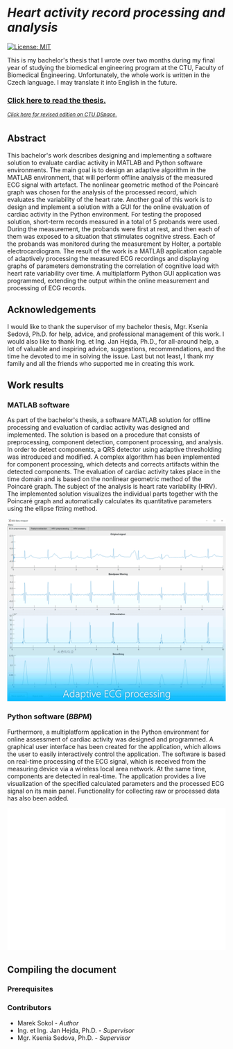 # *Heart activity record processing and analysis*

[![License: MIT](https://img.shields.io/badge/license-CC%20BY--SA%204.0-blue.svg)](https://creativecommons.org/licenses/by-sa/4.0)

This is my bachelor's thesis that I wrote over two months during my final year of studying the biomedical engineering program at the CTU,  Faculty of Biomedical Engineering. Unfortunately, the whole work is written in the Czech language. I may translate it into English in the future.

### [Click here to read the thesis.](http://mareksokol.cz)
<sup>*[Click here for revised edition on CTU DSpace.](https://dspace.cvut.cz/)*</sup>

## Abstract
This bachelor's work describes designing and implementing a software
solution to evaluate cardiac activity in MATLAB and Python
software environments. The main goal is to design an adaptive algorithm in the
MATLAB environment, that will perform offline analysis of the
measured ECG signal with artefact. The nonlinear geometric method of the
Poincaré graph was chosen for the analysis of the processed record, which
evaluates the variability of the heart rate. Another goal of this work is to
design and implement a solution with a GUI for the online evaluation of cardiac
activity in the Python environment. For testing the proposed solution,
short-term records measured in a total of 5 probands were used. During the
measurement, the probands were first at rest, and then each of them was exposed
to a situation that stimulates cognitive stress. Each of the probands was
monitored during the measurement by Holter, a portable electrocardiogram. The
result of the work is a MATLAB application capable of adaptively processing the
measured ECG recordings and displaying graphs of parameters demonstrating the
correlation of cognitive load with heart rate variability over time. A
multiplatform Python GUI application was programmed, extending the output within
the online measurement and processing of ECG records. 

## Acknowledgements
I would like to thank the supervisor of my bachelor thesis, Mgr. Ksenia Sedová, Ph.D. for help, advice, and professional management of this work. I would also like to thank Ing. et Ing. Jan Hejda, Ph.D., for all-around help, a lot of valuable and inspiring advice, suggestions, recommendations, and the time he devoted to me in solving the issue. Last but not least, I thank my family and all the friends who supported me in creating this work.

## Work results
### MATLAB software
As part of the bachelor's thesis, a software MATLAB solution for offline processing and evaluation of cardiac activity was designed and implemented. The solution is based on a procedure that consists of preprocessing, component detection, component processing, and analysis. In order to detect components, a QRS detector using adaptive thresholding was introduced and modified. A complex algorithm has been implemented for component processing, which detects and corrects artifacts within the detected components. The evaluation of cardiac activity takes place in the time domain and is based on the nonlinear geometric method of the Poincaré graph. The subject of the analysis is heart rate variability (HRV). The implemented solution visualizes the individual parts together with the Poincaré graph and automatically calculates its quantitative parameters using the ellipse fitting method.

<p align="center">
  <img src="https://github.com/sokolmarek/bachelors-thesis/blob/main/assets/github/edu.gif?raw=true" width="550" />
</p>

### Python software (*BBPM*)
Furthermore, a multiplatform application in the Python environment for online assessment of cardiac activity was designed and programmed. A graphical user interface has been created for the application, which allows the user to easily interactively control the application. The software is based on real-time processing of the ECG signal, which is received from the measuring device via a wireless local area network. At the same time, components are detected in real-time. The application provides a live visualization of the specified calculated parameters and the processed ECG signal on its main panel. Functionality for collecting raw or processed data has also been added.

<p align="center">
  <img src="https://github.com/sokolmarek/bachelors-thesis/blob/main/assets/github/bbpm_app.svg?raw=true" />
</p>

## Compiling the document

### Prerequisites

### Contributors
* Marek Sokol - *Author*
* Ing. et Ing. Jan Hejda, Ph.D. - *Supervisor*
* Mgr. Ksenia Sedova, Ph.D. - *Supervisor*
